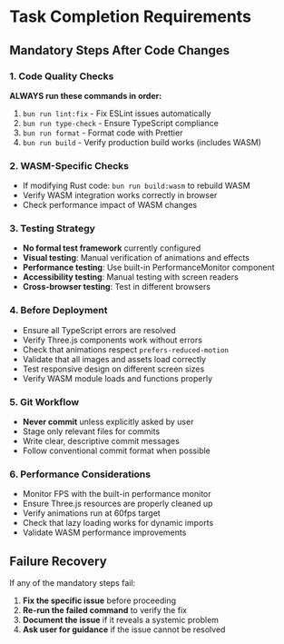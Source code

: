 # Task Completion Requirements

## Mandatory Steps After Code Changes

### 1. Code Quality Checks
**ALWAYS run these commands in order:**
1. `bun run lint:fix` - Fix ESLint issues automatically
2. `bun run type-check` - Ensure TypeScript compliance
3. `bun run format` - Format code with Prettier
4. `bun run build` - Verify production build works (includes WASM)

### 2. WASM-Specific Checks
- If modifying Rust code: `bun run build:wasm` to rebuild WASM
- Verify WASM integration works correctly in browser
- Check performance impact of WASM changes

### 3. Testing Strategy
- **No formal test framework** currently configured
- **Visual testing**: Manual verification of animations and effects
- **Performance testing**: Use built-in PerformanceMonitor component
- **Accessibility testing**: Manual testing with screen readers
- **Cross-browser testing**: Test in different browsers

### 4. Before Deployment
- Ensure all TypeScript errors are resolved
- Verify Three.js components work without errors
- Check that animations respect `prefers-reduced-motion`
- Validate that all images and assets load correctly
- Test responsive design on different screen sizes
- Verify WASM module loads and functions properly

### 5. Git Workflow
- **Never commit** unless explicitly asked by user
- Stage only relevant files for commits
- Write clear, descriptive commit messages
- Follow conventional commit format when possible

### 6. Performance Considerations
- Monitor FPS with the built-in performance monitor
- Ensure Three.js resources are properly cleaned up
- Verify animations run at 60fps target
- Check that lazy loading works for dynamic imports
- Validate WASM performance improvements

## Failure Recovery
If any of the mandatory steps fail:
1. **Fix the specific issue** before proceeding
2. **Re-run the failed command** to verify the fix
3. **Document the issue** if it reveals a systemic problem
4. **Ask user for guidance** if the issue cannot be resolved